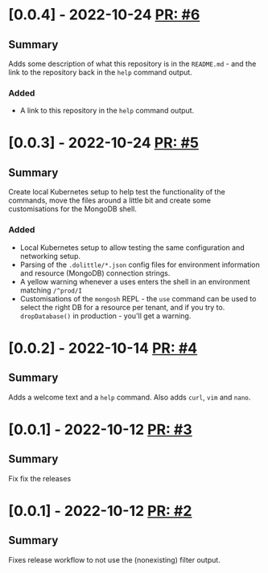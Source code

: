 # [0.0.4] - 2022-10-24 [PR: #6](https://github.com/dolittle/studio-terminal/pull/6)
## Summary

Adds some description of what this repository is in the `README.md` - and the link to the repository back in the `help` command output.

### Added

- A link to this repository in the `help` command output.


# [0.0.3] - 2022-10-24 [PR: #5](https://github.com/dolittle/studio-terminal/pull/5)
## Summary

Create local Kubernetes setup to help test the functionality of the commands, move the files around a little bit and create some customisations for the MongoDB shell.

### Added

- Local Kubernetes setup to allow testing the same configuration and networking setup.
- Parsing of the `.dolittle/*.json` config files for environment information and resource (MongoDB) connection strings.
- A yellow warning whenever a uses enters the shell in an environment matching `/^prod/I`
- Customisations of the `mongosh` REPL - the `use` command can be used to select the right DB for a resource per tenant, and if you try to. `dropDatabase()` in production - you'll get a warning.


# [0.0.2] - 2022-10-14 [PR: #4](https://github.com/dolittle/studio-terminal/pull/4)
## Summary

Adds a welcome text and a `help` command.
Also adds `curl`, `vim` and `nano`.


# [0.0.1] - 2022-10-12 [PR: #3](https://github.com/dolittle/studio-terminal/pull/3)
## Summary

Fix fix the releases


# [0.0.1] - 2022-10-12 [PR: #2](https://github.com/dolittle/studio-terminal/pull/2)
## Summary

Fixes release workflow to not use the (nonexisting) filter output.


